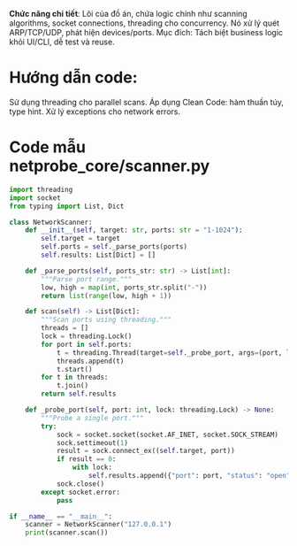 **Chức năng chi tiết**: Lõi của đồ án, chứa logic chính như scanning algorithms, socket connections, threading cho concurrency. Nó xử lý quét ARP/TCP/UDP, phát hiện devices/ports. Mục đích: Tách biệt business logic khỏi UI/CLI, dễ test và reuse.

# Hướng dẫn code:

Sử dụng threading cho parallel scans. Áp dụng Clean Code: hàm thuần túy, type hint.
Xử lý exceptions cho network errors.

# Code mẫu netprobe_core/scanner.py

```python
import threading
import socket
from typing import List, Dict

class NetworkScanner:
    def __init__(self, target: str, ports: str = "1-1024"):
        self.target = target
        self.ports = self._parse_ports(ports)
        self.results: List[Dict] = []

    def _parse_ports(self, ports_str: str) -> List[int]:
        """Parse port range."""
        low, high = map(int, ports_str.split("-"))
        return list(range(low, high + 1))

    def scan(self) -> List[Dict]:
        """Scan ports using threading."""
        threads = []
        lock = threading.Lock()
        for port in self.ports:
            t = threading.Thread(target=self._probe_port, args=(port, lock))
            threads.append(t)
            t.start()
        for t in threads:
            t.join()
        return self.results

    def _probe_port(self, port: int, lock: threading.Lock) -> None:
        """Probe a single port."""
        try:
            sock = socket.socket(socket.AF_INET, socket.SOCK_STREAM)
            sock.settimeout(1)
            result = sock.connect_ex((self.target, port))
            if result == 0:
                with lock:
                    self.results.append({"port": port, "status": "open"})
            sock.close()
        except socket.error:
            pass

if __name__ == "__main__":
    scanner = NetworkScanner("127.0.0.1")
    print(scanner.scan())
```